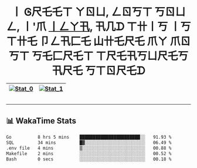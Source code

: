 <h1 align="center">丨 Ꮆ尺乇乇ㄒ  ㄚㄖㄩ, ㄥㄖ丂ㄒ 丂ㄖㄩㄥ, 丨'爪 <a href="https://t.me/zefixed">丨ㄥㄚ卂</a>, 卂几ᗪ ㄒ卄丨丂 丨丂 ㄒ卄乇 卩ㄥ卂匚乇 山卄乇尺乇 爪ㄚ 爪ㄖ丂ㄒ 丂乇匚尺乇ㄒ ㄒ尺乇卂丂ㄩ尺乇丂 卂尺乇 丂ㄒㄖ尺乇ᗪ

[![Stat_0](https://github-readme-stats.vercel.app/api?username=zefixed&show_icons=true&theme=gotham&border_color=0C1014)](https://github.com/zefixed) | [![Stat_1](https://github-readme-stats.vercel.app/api/top-langs/?username=zefixed&theme=gotham&layout=compact&border_color=0C1014&card_width=445)](https://github.com/zefixed)
| :------:  | :------:  |

<!---
[![My Code::Stats history graph](https://codestats-readme.wegfan.cn/history-graph/ZEF-hub?bg_color=0C1014&text_color=29A284)](https://codestats.net/users/ZEF-hub)
-->

---

## 📊 WakaTime Stats

<!--START_SECTION:waka-->

```txt
Go          8 hrs 5 mins    ███████████████████████░░   91.93 %
SQL         34 mins         █▓░░░░░░░░░░░░░░░░░░░░░░░   06.49 %
.env file   4 mins          ▒░░░░░░░░░░░░░░░░░░░░░░░░   00.88 %
Makefile    2 mins          ░░░░░░░░░░░░░░░░░░░░░░░░░   00.52 %
Bash        0 secs          ░░░░░░░░░░░░░░░░░░░░░░░░░   00.18 %
```

<!--END_SECTION:waka-->

